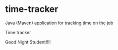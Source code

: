 # time-tracker
Java (Maven) application for tracking time on the job

Time tracker

Good Night Student!!!!

